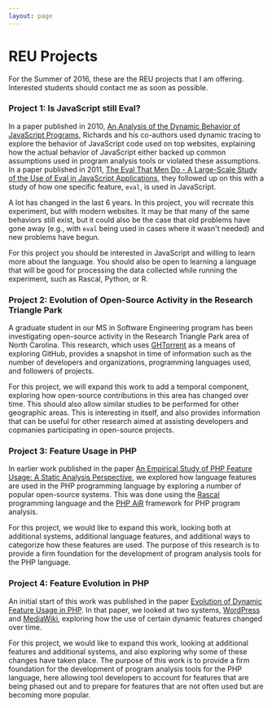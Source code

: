```yaml
---
layout: page
---
```


# REU Projects

For the Summer of 2016, these are the REU projects that I am offering. Interested students should contact me as soon as possible.

### Project 1: Is JavaScript still Eval?

In a paper published in 2010, [An Analysis of the Dynamic Behavior of JavaScript Programs](http://doi.acm.org/10.1145/1806596.1806598), Richards and his co-authors used dynamic tracing to explore the behavior of JavaScript code used on top websites, explaining how the actual behavior of JavaScript either backed up common assumptions used in program analysis tools or violated these assumptions. In a paper published in 2011, [The Eval That Men Do - A Large-Scale Study of the Use of Eval in JavaScript Applications](http://dx.doi.org/10.1007/978-3-642-22655-7_4), they followed up on this with a study of how one specific feature, `eval`, is used in JavaScript.

A lot has changed in the last 6 years. In this project, you will recreate this experiment, but with modern websites. It may be that many of the same behaviors still exist, but it could also be the case that old problems have gone away (e.g., with `eval` being used in cases where it wasn't needed) and new problems have begun.

For this project you should be interested in JavaScript and willing to learn more about the language. You should also be open to learning a language that will be good for processing the data collected while running the experiment, such as Rascal, Python, or R.

### Project 2: Evolution of Open-Source Activity in the Research Triangle Park

A graduate student in our MS in Software Engineering program has been investigating open-source activity in the Research Triangle Park area of North Carolina. This research, which uses [GHTorrent](http://ghtorrent.org/) as a means of exploring GitHub, provides a snapshot in time of information such as the number of developers and organizations, programming languages used, and followers of projects.

For this project, we will expand this work to add a temporal component, exploring how open-source contributions in this area has changed over time. This should also allow similar studies to be performed for other geographic areas. This is interesting in itself, and also provides information that can be useful for other research aimed at assisting developers and copmanies participating in open-source projects.

### Project 3: Feature Usage in PHP

In earlier work published in the paper [An Empirical Study of PHP Feature Usage: A Static Analysis Perspective](http://www.cs.ecu.edu/hillsma/publications/php-feature-usage.pdf), we explored how language features are used in the PHP programming language by exploring a number of popular open-source systems. This was done using the [Rascal](http://www.rascal-mpl.org/) programming language and the [PHP AiR](https://github.com/cwi-swat/php-analysis) framework for PHP program analysis.

For this project, we would like to expand this work, looking both at additional systems, additional language features, and additional ways to categorize how these features are used. The purpose of this research is to provide a firm foundation for the development of program analysis tools for the PHP language.

### Project 4: Feature Evolution in PHP

An initial start of this work was published in the paper [Evolution of Dynamic Feature Usage in PHP](http://www.cs.ecu.edu/hillsma/publications/php-dynamic-evolution.pdf). In that paper, we looked at two systems, [WordPress](https://wordpress.org/) and [MediaWiki](https://www.mediawiki.org/wiki/MediaWiki), exploring how the use of certain dynamic features changed over time. 

For this project, we would like to expand this work, looking at additional features and additional systems, and also exploring why some of these changes have taken place. The purpose of this work is to provide a firm foundation for the development of program analysis tools for the PHP language, here allowing tool developers to account for features that are being phased out and to prepare for features that are not often used but are becoming more popular.
